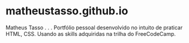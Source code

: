 # matheustasso.github.io
Matheus Tasso
.
.
.
Portfólio pessoal desenvolvido no intuito de praticar HTML, CSS.
Usando as skills adquiridas na trilha do FreeCodeCamp.
